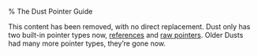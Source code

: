 % The Dust Pointer Guide

This content has been removed, with no direct replacement. Dust only
has two built-in pointer types now,
[references](book/ch04-02-references-and-borrowing.html) and [raw
pointers](book/raw-pointers.html). Older Dusts had many more pointer
types, they’re gone now.
